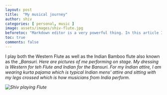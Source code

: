 ```yaml
---
layout: post
title:  "My musical journey"
author: shiv
categories: [ personal, music ]
image: assets/images/shiv-flute.jpg
beforetoc: "Markdown editor is a very powerful thing. In this article I'm going to show you what you can actually do with it, some tricks and tips while editing your post."
toc: true
comments: false
---
```

I play both the Western Flute as well as the Indian Bamboo flute also known as the _<i>_Bansuri_. Here are pictures of me performing on stage. My dressing is Western for teh Flute and Indian for the Bansuri. For my Indian attire, I am wearing kurta pajama which is typical Indian mens' attire and sitting with my legs crossed which is how musicians from India perform.

<p class="mb-5"><img class="shadow-lg" src="{{site.baseurl}}/assets/images/shiv-bansuri.jpg" alt="Shiv playing Flute" /></p>


